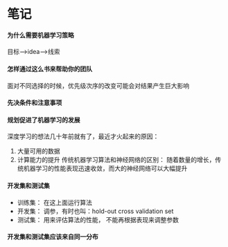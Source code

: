 # 笔记
#### 为什么需要机器学习策略
目标-->idea-->线索

#### 怎样通过这么书来帮助你的团队
面对不同选择的时候，优先级次序的改变可能会对结果产生巨大影响

####  先决条件和注意事项

#### 规划促进了机器学习的发展
深度学习的想法几十年前就有了，最近才火起来的原因： 
1. 大量可用的数据
2. 计算能力的提升
传统机器学习算法和神经网络的区别：
随着数量的增长，传统机器学习的性能表现迅速收敛，而大的神经网络可以大幅提升

#### 开发集和测试集
- 训练集： 在这上面运行算法
- 开发集： 调参，有时也叫：hold-out cross validation set
- 测试集： 用来评估算法的性能， 不能再根据表现来调整参数

#### 开发集和测试集应该来自同一分布


